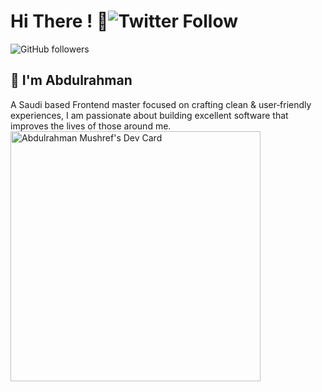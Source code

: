 # Hi There ! 👋![Twitter Follow](https://img.shields.io/twitter/follow/devMushref?label=Twitter)
![GitHub followers](https://img.shields.io/github/followers/devMushref?label=Github&style=social)
## 🚀 I'm Abdulrahman
A Saudi based Frontend master focused on crafting clean & user‑friendly experiences, I am passionate about building excellent software that improves the lives of those around me.
<a href="https://app.daily.dev/DevMushref"><img src="https://api.daily.dev/devcards/c713f23e479f4bfbb953e4a63a802bc6.png?r=djq" width="400" alt="Abdulrahman Mushref's Dev Card"/></a>

